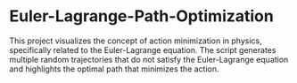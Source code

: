 # Euler-Lagrange-Path-Optimization
This project visualizes the concept of action minimization in physics, specifically related to the Euler-Lagrange equation. The script generates multiple random trajectories that do not satisfy the Euler-Lagrange equation and highlights the optimal path that minimizes the action.
